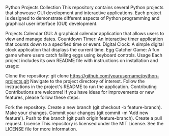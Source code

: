 Python Projects Collection
This repository contains several Python projects that showcase GUI development and interactive applications. Each project is designed to demonstrate different aspects of Python programming and graphical user interface (GUI) development.

Projects
Calendar GUI: A graphical calendar application that allows users to view and manage dates.
Countdown Timer: An interactive timer application that counts down to a specified time or event.
Digital Clock: A simple digital clock application that displays the current time.
Egg Catcher Game: A fun game where users catch falling eggs using keyboard controls.
Usage
Each project includes its own README file with instructions on installation and usage:

Clone the repository: git clone https://github.com/yourusername/python-projects.git
Navigate to the project directory of interest.
Follow the instructions in the project's README to run the application.
Contributing
Contributions are welcome! If you have ideas for improvements or new features, please follow these steps:

Fork the repository.
Create a new branch (git checkout -b feature-branch).
Make your changes.
Commit your changes (git commit -m 'Add new feature').
Push to the branch (git push origin feature-branch).
Create a pull request.
License
This repository is licensed under the MIT License. See the LICENSE file for more information.